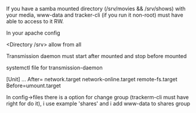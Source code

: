 If you have a samba mounted  directory (/srv/movies && /srv/shows) with your media, www-data and tracker-cli (if you run it non-root)
must have able to access to it RW.

In your apache config
 
<Directory /srv>
    allow from all
</Directory>


Transmission daemon must start after mounted and stop before mounted

systemctl file for transmission-daemon

[Unit]
...
After= network.target network-online.target remote-fs.target
Before=umount.target


In config->files there is a option for change group (trackerm-cli must have right for do it), 
i use example 'shares' and i add www-data to shares group
